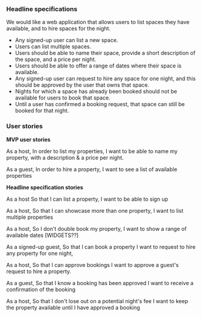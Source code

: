 

<h3>Headline specifications</h3>

We would like a web application that allows users to list spaces they have available, and to hire spaces for the night.


- Any signed-up user can list a new space.
- Users can list multiple spaces.
- Users should be able to name their space, provide a short description of the space, and a price per night.
- Users should be able to offer a range of dates where their space is available.
- Any signed-up user can request to hire any space for one night, and this should be approved by the user that owns that space.
- Nights for which a space has already been booked should not be available for users to book that space.
- Until a user has confirmed a booking request, that space can still be booked for that night.

<h3>User stories</h3>

**MVP user stories**

As a host,
In order to list my properties,
I want to be able to name my property, with a description & a price per night.

As a guest,
In order to hire a property,
I want to see a list of available properties

**Headline specification stories**

As a host
So that I can list a property,
I want to be able to sign up

As a host,
So that I can showcase more than one property,
I want to list multiple properties

As a host,
So I don't double book my property,
I want to show a range of available dates [WIDGETS??]

As a signed-up guest,
So that I can book a property
I want to request to hire any property for one night,

As a host,
So that I can approve bookings
I want to approve a guest's request to hire a property.

As a guest,
So that I know a booking has been approved
I want to receive a confirmation of the booking

As a host,
So that I don't lose out on a potential night's fee
I want to keep the property available until I have approved a booking
